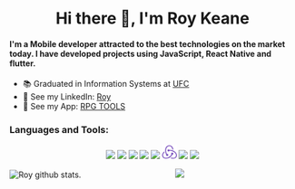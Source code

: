 <h1 align="center">Hi there 👋, I'm Roy Keane</h1>
<h4>I'm a Mobile developer attracted to the best technologies on the market today. I have developed projects using JavaScript, React Native and flutter.</h4>


<!-- **keane032/keane032** is a ✨ _special_ ✨ repository because its `README.md` (this file) appears on your GitHub profile. -->

<!-- Here are some ideas to get you started: -->

- 📚 Graduated in Information Systems at [UFC](https://www.quixada.ufc.br/)
- 🔎 See my LinkedIn: [Roy](https://www.linkedin.com/in/roy-avila)
- 🔎 See my App: [RPG TOOLS](https://play.google.com/store/apps/details?id=com.br.rpgboard)

### Languages and Tools:
<!-- Your github readme stats: https://github.com/anuraghazra/github-readme-stats -->


<!-- You can use this sites to get logos: https://www.vectorlogo.zone or https://simpleicons.org/ -->

<!-- Skillsets -->


<p align="center"> 
  <span>
  <img width="10%" src="https://www.vectorlogo.zone/logos/w3_html5/w3_html5-ar21.svg">
  <img width="10%" src="https://www.vectorlogo.zone/logos/netlifyapp_watercss/netlifyapp_watercss-ar21.svg">
  <img width="10%" src="https://www.vectorlogo.zone/logos/typescriptlang/typescriptlang-ar21.svg">
  <img width="10%" src="https://www.vectorlogo.zone/logos/javascript/javascript-horizontal.svg">
  <img width="10%" src="https://www.vectorlogo.zone/logos/reactjs/reactjs-ar21.svg">
  <img width="5%" src="https://raw.githubusercontent.com/devicons/devicon/master/icons/redux/redux-original.svg">
  <img width="10%" src="https://www.vectorlogo.zone/logos/nodejs/nodejs-ar21.svg">
  <img width="10%" src="https://www.vectorlogo.zone/logos/flutterio/flutterio-ar21.svg">
  </span>
</p>


<span>
  <img width="50%" align="center" alt="Roy github stats." 
       src="https://github-readme-stats.vercel.app/api?username=keane032&show_icons=true&hide_border=true&theme=dracula" />
  <img width="42%" align="right"  
       src="https://github-readme-stats.vercel.app/api/top-langs/?username=keane032&layout=compact&theme=dracula" />
       
</span>

<!-- - 🔭 I’m currently working on ...
- 🌱 I’m currently learning ...
- 👯 I’m looking to collaborate on ...
- 🤔 I’m looking for help with ...
- 💬 Ask me about ...
- 📫 How to reach me: ...
- 😄 Pronouns: ...
- ⚡ Fun fact: ... -->





